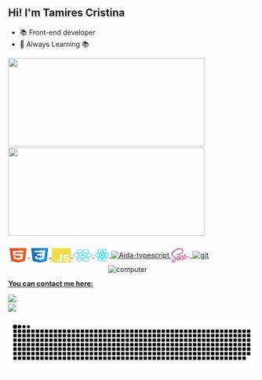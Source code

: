 ## Hi! I'm Tamires Cristina
- 📚 Front-end developer
- 🔭 Always Learning 📚
<div>
  <a href="https://github.com/tamicristina">
  <img height="180em" width="400px" src="https://github-readme-stats.vercel.app/api?username=tamicristina&show_icons=true&theme=panda&include_all_commits=true&count_private=true"/>
  <img height="180em" width="400px" src="https://github-readme-stats.vercel.app/api/top-langs/?username=tamicristina&layout=compact&langs_count=7&theme=panda"/>
</div>
  
<div style="display: inline_block"> 
<div style="display: inline_block"><br>
  <img align="center" alt="Tami-HTML" height="30" width="40" src="https://raw.githubusercontent.com/devicons/devicon/master/icons/html5/html5-original.svg">
  <img align="center" alt="Tami-CSS" height="30" width="40" src="https://raw.githubusercontent.com/devicons/devicon/master/icons/css3/css3-original.svg">
  <img align="center" alt="Tami-Js" height="30" width="40" src="https://raw.githubusercontent.com/devicons/devicon/master/icons/javascript/javascript-plain.svg">
  <img align="center" alt="Tami-React" height="30" width="40" src="https://raw.githubusercontent.com/devicons/devicon/master/icons/react/react-original.svg">
  <img align="center" alt="Tami-React-Native" height="30" width="30" src="https://raw.githubusercontent.com/ruandersonvieira/ruandersonvieira/master/.github/assets/img/icon/mobile/reactnative.png">
  <img align="center" alt="Aida-typescript" height="30" width="40" src="https://cdn.jsdelivr.net/gh/devicons/devicon/icons/typescript/typescript-original.svg" />
  <img align="center" src="https://raw.githubusercontent.com/devicons/devicon/master/icons/sass/sass-original.svg" alt="sass" width="40" height="40"/>
  <img align="center" src="https://www.vectorlogo.zone/logos/git-scm/git-scm-icon.svg" alt="git" width="40" height="30"/>
  <img align="right" width="300em" alt="computer" src="https://cdn.discordapp.com/attachments/828002754991226944/886701430596075550/computer.png"/><br>
</div>

##

**You can contact me here:**

  <div>
  <a href = "mailto:tami.cristina06@gmail.com"><img src="https://img.shields.io/badge/Gmail-D14836?style=for-the-badge&logo=gmail&logoColor=white" target="_blank"></a><br>
  <a href="https://www.linkedin.com/in/tamires-cristina/" target="_blank"><img src="https://img.shields.io/badge/-LinkedIn-%230077B5?style=for-the-badge&logo=linkedin&logoColor=white" target="_blank"></a> 
  
 ![Snake animation](https://github.com/tamicristina/tamicristina/blob/output/github-contribution-grid-snake.svg)

</div>

